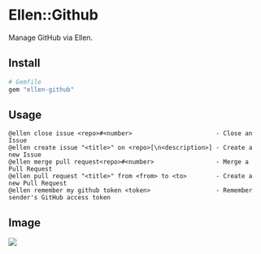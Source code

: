 # Ellen::Github
Manage GitHub via Ellen.

## Install
```ruby
# Gemfile
gem "ellen-github"
```

## Usage
```
@ellen close issue <repo>#<number>                       - Close an Issue
@ellen create issue "<title>" on <repo>[\n<description>] - Create a new Issue
@ellen merge pull request<repo>#<number>                 - Merge a Pull Request
@ellen pull request "<title>" from <from> to <to>        - Create a new Pull Request
@ellen remember my github token <token>                  - Remember sender's GitHub access token
```

## Image
![](https://raw.githubusercontent.com/r7kamura/ellen-github/master/images/screenshot.png)
